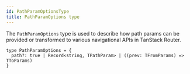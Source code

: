 ```yaml
---
id: PathParamOptionsType
title: PathParamOptions type
---
```


The `PathParamOptions` type is used to describe how path params can be provided or transformed to various navigational APIs in TanStack Router.

```tsx
type PathParamOptions = {
  path?: true | Record<string, TPathParam> | ((prev: TFromParams) => TToParams)
}
```
